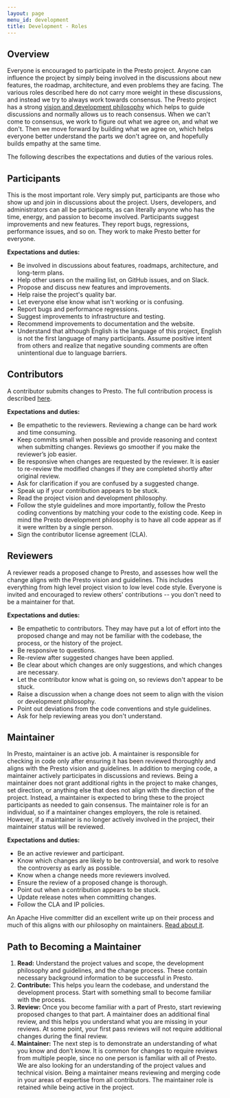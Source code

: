 ```yaml
---
layout: page
menu_id: development
title: Development - Roles
---
```


<div markdown="1" class="leftcol widecol">
    
## Overview

Everyone is encouraged to participate in the Presto project. Anyone can influence the project by simply being
involved in the discussions about new features, the roadmap, architecture, and even problems they are facing.
The various roles described here do not carry more weight in these discussions, and instead we try to always
work towards consensus. The Presto project has a strong [vision and development philosophy](vision.html)
which helps to guide discussions and normally allows us to reach consensus. When we can't come to consensus,
we work to figure out what we agree on, and what we don't. Then we move forward by building what we agree on,
which helps everyone better understand the parts we don't agree on, and hopefully builds empathy at the same time.

The following describes the expectations and duties of the various roles.

## Participants

This is the most important role. Very simply put, participants are those who show up and join in discussions
about the project. Users, developers, and administrators can all be participants, as can literally anyone who
has the time, energy, and passion to become involved. Participants suggest improvements and new features. They
report bugs, regressions, performance issues, and so on. They work to make Presto better for everyone.

**Expectations and duties:**

* Be involved in discussions about features, roadmaps, architecture, and long-term plans.
* Help other users on the mailing list, on GitHub issues, and on Slack.
* Propose and discuss new features and improvements.
* Help raise the project's quality bar.
* Let everyone else know what isn't working or is confusing.
* Report bugs and performance regressions.
* Suggest improvements to infrastructure and testing.
* Recommend improvements to documentation and the website.
* Understand that although English is the language of this project, English is not the first language of
  many participants. Assume positive intent from others and realize that negative sounding comments are
  often unintentional due to language barriers.


## Contributors

A contributor submits changes to Presto. The full contribution process is described [here](process.html).

**Expectations and duties:**

* Be empathetic to the reviewers. Reviewing a change can be hard work and time consuming.
* Keep commits small when possible and provide reasoning and context when
  submitting changes. Reviews go smoother if you make the reviewer’s job easier.
* Be responsive when changes are requested by the reviewer. It is easier to re-review the modified changes
  if they are completed shortly after original review.
* Ask for clarification if you are confused by a suggested change.
* Speak up if your contribution appears to be stuck.
* Read the project vision and development philosophy.
* Follow the style guidelines and more importantly, follow the Presto coding conventions by matching your
  code to the existing code. Keep in mind the Presto development philosophy is to have all code appear as
  if it were written by a single person.
* Sign the contributor license agreement (CLA).

## Reviewers

A reviewer reads a proposed change to Presto, and assesses how well the change aligns with the Presto vision
and guidelines. This includes everything from high level project vision to low level code style. Everyone
is invited and encouraged to review others' contributions -- you don't need to be a maintainer for that.

**Expectations and duties:**

* Be empathetic to contributors. They may have put a lot of effort into the proposed change and may
  not be familiar with the codebase, the process, or the history of the project.
* Be responsive to questions.
* Re-review after suggested changes have been applied.
* Be clear about which changes are only suggestions, and which changes are necessary.
* Let the contributor know what is going on, so reviews don't appear to be stuck.
* Raise a discussion when a change does not seem to align with the vision or development philosophy.
* Point out deviations from the code conventions and style guidelines.
* Ask for help reviewing areas you don't understand.

## Maintainer

In Presto, maintainer is an active job. A maintainer is responsible for checking in code only after ensuring
it has been reviewed thoroughly and aligns with the Presto vision and guidelines. In addition to merging code,
a maintainer actively participates in discussions and reviews. Being a maintainer does not grant additional rights
in the project to make changes, set direction, or anything else that does not align with the direction of the
project. Instead, a maintainer is expected to bring these to the project participants as needed to gain consensus.
The maintainer role is for an individual, so if a maintainer changes employers, the role is retained. However,
if a maintainer is no longer actively involved in the project, their maintainer status will be reviewed.

**Expectations and duties:**

* Be an active reviewer and participant.
* Know which changes are likely to be controversial, and work to resolve the controversy as early as possible.
* Know when a change needs more reviewers involved.
* Ensure the review of a proposed change is thorough.
* Point out when a contribution appears to be stuck.
* Update release notes when committing changes.
* Follow the CLA and IP policies.

An Apache Hive committer did an excellent write up on their process and much of this aligns with our philosophy
on maintainers. [Read about it](https://cwiki.apache.org/confluence/display/Hive/BecomingACommitter).

## Path to Becoming a Maintainer

1. **Read:** Understand the project values and scope, the development philosophy and guidelines, and the change
   process. These contain necessary background information to be successful in Presto.
2. **Contribute:** This helps you learn the codebase, and understand the development process. Start with
   something small to become familiar with the process.
3. **Review:** Once you become familiar with a part of Presto, start reviewing proposed changes to that part.
   A maintainer does an additional final review, and this helps you understand what you are missing in your
   reviews. At some point, your first pass reviews will not require additional changes during the final review.
4. **Maintainer:** The next step is to demonstrate an understanding of what you know and don’t know. It is common
   for changes to require reviews from multiple people, since no one person is familiar with all of Presto. We
   are also looking for an understanding of the project values and technical vision. Being a maintainer means
   reviewing and merging code in your areas of expertise from all contributors. The maintainer role is retained while
   being active in the project.

</div>

